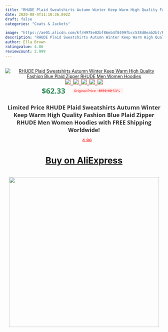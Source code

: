 ```yaml
---
title: "RHUDE Plaid Sweatshirts Autumn Winter Keep Warm High Quality Fashion Blue Plaid Zipper RHUDE Men Women Hoodies"
date: 2020-08-4T11:10:36.892Z
draft: false
categories: "Coats & Jackets"

image: "https://ae01.alicdn.com/kf/H975e02bf86eb4f8499fbcc538d0eab2bt/RHUDE-Plaid-Sweatshirts-Autumn-Winter-Keep-Warm-High-Quality-Fashion-Blue-Plaid-Zipper-RHUDE-Men-Women.jpg"
description: "RHUDE Plaid Sweatshirts Autumn Winter Keep Warm High Quality Fashion Blue Plaid Zipper RHUDE Men Women Hoodies"
author: Ella Brown
ratingvalue: 4.86
reviewcount: 2.999
---
```

<br>
<div style="text-align: center;">
<a href="https://s.click.aliexpress.com/e/_9JAlIz" target="_blank" rel="nofollow noopener noreferrer"><img alt="RHUDE Plaid Sweatshirts Autumn Winter Keep Warm High Quality Fashion Blue Plaid Zipper RHUDE Men Women Hoodies" class="magnifier-image" src="https://ae01.alicdn.com/kf/H975e02bf86eb4f8499fbcc538d0eab2bt/RHUDE-Plaid-Sweatshirts-Autumn-Winter-Keep-Warm-High-Quality-Fashion-Blue-Plaid-Zipper-RHUDE-Men-Women.jpg_640x640.jpg">
<br>
<img style="border:1px solid salmon" src="https://ae01.alicdn.com/kf/H975e02bf86eb4f8499fbcc538d0eab2bt/RHUDE-Plaid-Sweatshirts-Autumn-Winter-Keep-Warm-High-Quality-Fashion-Blue-Plaid-Zipper-RHUDE-Men-Women.jpg_120x120.jpg">&nbsp;&nbsp;<img style="border:1px solid salmon" src="https://ae01.alicdn.com/kf/Hbd6a5a1d6fbf40f383311fc9b376550e0/RHUDE-Plaid-Sweatshirts-Autumn-Winter-Keep-Warm-High-Quality-Fashion-Blue-Plaid-Zipper-RHUDE-Men-Women.jpg_120x120.jpg">&nbsp;&nbsp;<img style="border:1px solid salmon" src="https://ae01.alicdn.com/kf/Hd221b62993074c4ba23ea4b977a5818bo/RHUDE-Plaid-Sweatshirts-Autumn-Winter-Keep-Warm-High-Quality-Fashion-Blue-Plaid-Zipper-RHUDE-Men-Women.jpg_120x120.jpg">&nbsp;&nbsp;<img style="border:1px solid salmon" src="https://ae01.alicdn.com/kf/H7f6e50bde91f4f5ab35b4014b17e3e0fq/RHUDE-Plaid-Sweatshirts-Autumn-Winter-Keep-Warm-High-Quality-Fashion-Blue-Plaid-Zipper-RHUDE-Men-Women.jpg_120x120.jpg">&nbsp;&nbsp;<img style="border:1px solid salmon" src="https://ae01.alicdn.com/kf/H2687ef2f18834901b4201d3b0dfd34c9p/RHUDE-Plaid-Sweatshirts-Autumn-Winter-Keep-Warm-High-Quality-Fashion-Blue-Plaid-Zipper-RHUDE-Men-Women.jpg_120x120.jpg"></a></div><br0>
<div style="text-align: center;"><span style="background-color: white; border: 0px; box-sizing: border-box; color: seagreen; display: inline-block; font-family: &quot;open sans&quot; , &quot;arial&quot; , &quot;helvetica&quot; , sans-serif , &quot;heiti&quot;; font-size: 24px; font-stretch: inherit; font-weight: 700; line-height: inherit; margin: 0px 10px 0px 0px; padding: 0px; vertical-align: middle;">$62.33 </span>
<span style="background: rgb(255 , 241 , 241); border-radius: 3px; border: 0px; box-sizing: border-box; color: #ff4747; display: inline-block; font-family: inherit; font-size: 12px; font-stretch: inherit; font-style: inherit; font-variant: inherit; font-weight: 600; line-height: inherit; margin: 0px; padding: 2px 5px; transform: scale(0.9); vertical-align: middle;">Original Price : <b style="text-decoration: line-through;">$132.62 </b> 53%&nbsp;&nbsp;</span></div>
<h1 style="color: #333333; display: inline-block; font-family: &quot;open sans&quot; , &quot;arial&quot; , &quot;helvetica&quot; , sans-serif , &quot;heiti&quot;; font-size: 18px; font-stretch: inherit; font-weight: 700; text-align: center;">Limited Price RHUDE Plaid Sweatshirts Autumn Winter Keep Warm High Quality Fashion Blue Plaid Zipper RHUDE Men Women Hoodies with FREE Shipping Worldwide!</h1>
<div style="color: #ff4747; text-align: center;">
<img src="https://4.bp.blogspot.com/-M0ZcTcb-5uY/XleCXlxnR4I/AAAAAAAAAEc/OrjgMkXV1oMQFaCRZj5HQwOCBcu3w1FegCPcBGAYYCw/s1600/star.png" style="height: 15px;">&nbsp;<b>4.86</b></div>
<div class="button_cont" align="center"><a class="buynow_a" href="https://s.click.aliexpress.com/e/_9JAlIz" target="_blank" rel="nofollow noopener noreferrer"><H1>Buy on AliExpress</H1></a></div><br>
<div class="separator" style="clear: both; text-align: center;">
<img src="https://lh3.googleusercontent.com/-pTy5HemUv9M/XlePHvY0dAI/AAAAAAAAAE4/0nX5iRUoIWY8eMW9Dpxeirr157OZliDIgCLcBGAsYHQ/s1600/badge.gif" width="480">
</div>
